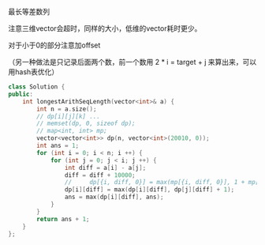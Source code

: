 最长等差数列

注意三维vector会超时，同样的大小，低维的vector耗时更少。

对于小于0的部分注意加offset

（另一种做法是只记录后面两个数，前一个数用 2 * i = target + j 来算出来，可以用hash表优化）

```c++
class Solution {
public:
    int longestArithSeqLength(vector<int>& a) {
        int n = a.size();
        // dp[i][j][k] ... 
        // memset(dp, 0, sizeof dp);
        // map<int, int> mp;
        vector<vector<int>> dp(n, vector<int>(20010, 0));
        int ans = 1;
        for (int i = 0; i < n; i ++) {
            for (int j = 0; j < i; j ++) {
                int diff = a[i] - a[j];
                diff = diff + 10000;
                //     dp[{i, diff, 0}] = max(mp[{i, diff, 0}], 1 + mp[{j, diff, 0}], ans = max(ans, mp[{i, diff, 0}]);
                dp[i][diff] = max(dp[i][diff], dp[j][diff] + 1);
                ans = max(dp[i][diff], ans);
            }
        }
        return ans + 1;
    }
};
```

